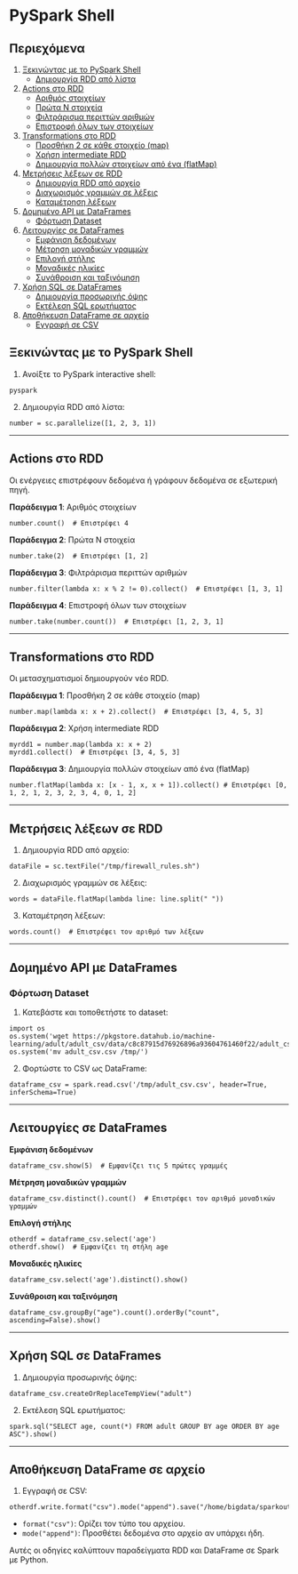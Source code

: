 # PySpark Shell

## Περιεχόμενα
1. [Ξεκινώντας με το PySpark Shell](#ξεκινώντας-με-το-pyspark-shell)
    - [Δημιουργία RDD από λίστα](#δημιουργία-rdd-από-λίστα)
2. [Actions στο RDD](#actions-στο-rdd)
    - [Αριθμός στοιχείων](#αριθμός-στοιχείων)
    - [Πρώτα N στοιχεία](#πρώτα-n-στοιχεία)
    - [Φιλτράρισμα περιττών αριθμών](#φιλτράρισμα-περιττών-αριθμών)
    - [Επιστροφή όλων των στοιχείων](#επιστροφή-όλων-των-στοιχείων)
3. [Transformations στο RDD](#transformations-στο-rdd)
    - [Προσθήκη 2 σε κάθε στοιχείο (map)](#προσθήκη-2-σε-κάθε-στοιχείο-map)
    - [Χρήση intermediate RDD](#χρήση-intermediate-rdd)
    - [Δημιουργία πολλών στοιχείων από ένα (flatMap)](#δημιουργία-πολλών-στοιχείων-από-ένα-flatmap)
4. [Μετρήσεις λέξεων σε RDD](#μετρήσεις-λέξεων-σε-rdd)
    - [Δημιουργία RDD από αρχείο](#δημιουργία-rdd-από-αρχείο)
    - [Διαχωρισμός γραμμών σε λέξεις](#διαχωρισμός-γραμμών-σε-λέξεις)
    - [Καταμέτρηση λέξεων](#καταμέτρηση-λέξεων)
5. [Δομημένο API με DataFrames](#δομημένο-api-με-dataframes)
    - [Φόρτωση Dataset](#φόρτωση-dataset)
6. [Λειτουργίες σε DataFrames](#λειτουργίες-σε-dataframes)
    - [Εμφάνιση δεδομένων](#εμφάνιση-δεδομένων)
    - [Μέτρηση μοναδικών γραμμών](#μέτρηση-μοναδικών-γραμμών)
    - [Επιλογή στήλης](#επιλογή-στήλης)
    - [Μοναδικές ηλικίες](#μοναδικές-ηλικίες)
    - [Συνάθροιση και ταξινόμηση](#συνάθροιση-και-ταξινόμηση)
7. [Χρήση SQL σε DataFrames](#χρήση-sql-σε-dataframes)
    - [Δημιουργία προσωρινής όψης](#δημιουργία-προσωρινής-όψης)
    - [Εκτέλεση SQL ερωτήματος](#εκτέλεση-sql-ερωτήματος)
8. [Αποθήκευση DataFrame σε αρχείο](#αποθήκευση-dataframe-σε-αρχείο)
    - [Εγγραφή σε CSV](#εγγραφή-σε-csv)


## Ξεκινώντας με το PySpark Shell

1. Ανοίξτε το PySpark interactive shell:
```
pyspark
```

2. Δημιουργία RDD από λίστα:
```
number = sc.parallelize([1, 2, 3, 1])
```

---

## Actions στο RDD

Οι ενέργειες επιστρέφουν δεδομένα ή γράφουν δεδομένα σε εξωτερική πηγή.

**Παράδειγμα 1**: Αριθμός στοιχείων
```
number.count()  # Επιστρέφει 4
```

**Παράδειγμα 2**: Πρώτα N στοιχεία
```
number.take(2)  # Επιστρέφει [1, 2]
```

**Παράδειγμα 3**: Φιλτράρισμα περιττών αριθμών
```
number.filter(lambda x: x % 2 != 0).collect()  # Επιστρέφει [1, 3, 1]
```
**Παράδειγμα 4**: Επιστροφή όλων των στοιχείων
```
number.take(number.count())  # Επιστρέφει [1, 2, 3, 1]
```

---

## Transformations στο RDD

Οι μετασχηματισμοί δημιουργούν νέο RDD.

**Παράδειγμα 1**: Προσθήκη 2 σε κάθε στοιχείο (map)
```
number.map(lambda x: x + 2).collect()  # Επιστρέφει [3, 4, 5, 3]
```

**Παράδειγμα 2**: Χρήση intermediate RDD
```
myrdd1 = number.map(lambda x: x + 2)
myrdd1.collect()  # Επιστρέφει [3, 4, 5, 3]
```

**Παράδειγμα 3**: Δημιουργία πολλών στοιχείων από ένα (flatMap)
```
number.flatMap(lambda x: [x - 1, x, x + 1]).collect() # Επιστρέφει [0, 1, 2, 1, 2, 3, 2, 3, 4, 0, 1, 2]
```

---

## Μετρήσεις λέξεων σε RDD

1. Δημιουργία RDD από αρχείο:
```
dataFile = sc.textFile("/tmp/firewall_rules.sh")
```

2. Διαχωρισμός γραμμών σε λέξεις:
```
words = dataFile.flatMap(lambda line: line.split(" "))
```

3. Καταμέτρηση λέξεων:
```
words.count()  # Επιστρέφει τον αριθμό των λέξεων
```

---

## Δομημένο API με DataFrames

### Φόρτωση Dataset

1. Κατεβάστε και τοποθετήστε το dataset:
```
import os
os.system('wget https://pkgstore.datahub.io/machine-learning/adult/adult_csv/data/c8c87915d76926896a93604761460f22/adult_csv.csv')
os.system('mv adult_csv.csv /tmp/')
```

2. Φορτώστε το CSV ως DataFrame:
```
dataframe_csv = spark.read.csv('/tmp/adult_csv.csv', header=True, inferSchema=True)
```

---

## Λειτουργίες σε DataFrames

**Εμφάνιση δεδομένων**
```
dataframe_csv.show(5)  # Εμφανίζει τις 5 πρώτες γραμμές
```

**Μέτρηση μοναδικών γραμμών**
```
dataframe_csv.distinct().count()  # Επιστρέφει τον αριθμό μοναδικών γραμμών
```

**Επιλογή στήλης**
```
otherdf = dataframe_csv.select('age')
otherdf.show()  # Εμφανίζει τη στήλη age
```

**Μοναδικές ηλικίες**
```
dataframe_csv.select('age').distinct().show()
```

**Συνάθροιση και ταξινόμηση**
```
dataframe_csv.groupBy("age").count().orderBy("count", ascending=False).show()
```

---

## Χρήση SQL σε DataFrames

1. Δημιουργία προσωρινής όψης:
```
dataframe_csv.createOrReplaceTempView("adult")
```

2. Εκτέλεση SQL ερωτήματος:
```
spark.sql("SELECT age, count(*) FROM adult GROUP BY age ORDER BY age ASC").show()
```

---

## Αποθήκευση DataFrame σε αρχείο

1. Εγγραφή σε CSV:
```
otherdf.write.format("csv").mode("append").save("/home/bigdata/sparkout/")
```

  - `format("csv")`: Ορίζει τον τύπο του αρχείου.   
  - `mode("append")`: Προσθέτει δεδομένα στο αρχείο αν υπάρχει ήδη.
  
Αυτές οι οδηγίες καλύπτουν παραδείγματα RDD και DataFrame σε Spark με Python.
